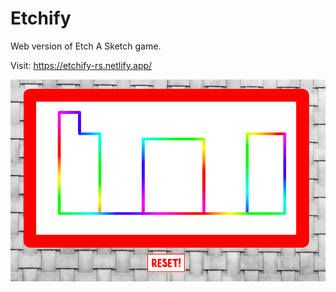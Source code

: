 # Etchify

Web version of Etch A Sketch game.

Visit: https://etchify-rs.netlify.app/

![Etchify Screenshot](/etchify_screenshot.png)

